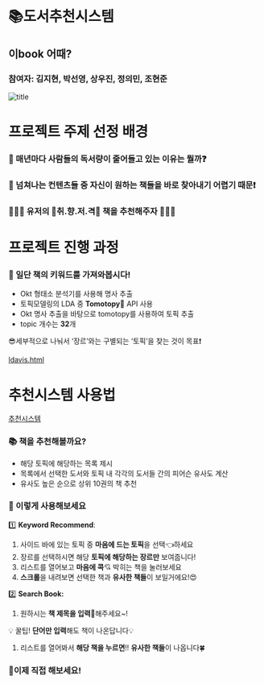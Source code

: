 # 📚도서추천시스템
## 이book 어때?
### 참여자: 김지현, 박선영, 상우진, 정의민, 조현준 
![title](https://user-images.githubusercontent.com/114058969/210463398-a2aa403d-abf8-41d7-aef9-fce446d52494.png)

# 프로젝트 주제 선정 배경 
### 🧐  매년마다 사람들의 독서량이 줄어들고 있는 이유는 뭘까❓

### 🥱 넘쳐나는 컨텐츠들 중 자신이 원하는 책들을 바로 찾아내기 어렵기 때문❗

### 👨🏻‍💻 유저의 🌟취.향.저.격🌟 책을 추천해주자 👩🏻‍💻

# 프로젝트 진행 과정

### 📖 일단 책의 키워드를 가져와봅시다!


- Okt 형태소 분석기를 사용해 명사 추출
- 토픽모델링의 LDA 중 **Tomotopy**🍅 API 사용
- Okt 명사 추출을 바탕으로 tomotopy를 사용하여 토픽 추출
- topic 개수는 **32**개

😎세부적으로 나눠서 ‘장르’와는 구별되는 ‘토픽’을 찾는 것이 목표❗

[ldavis.html](https://s3-us-west-2.amazonaws.com/secure.notion-static.com/cd8249d0-8c17-45f0-a1e8-aa4dac03531d/ldavis.html)

# 추천시스템 사용법
[추천시스템](https://chohj118-book-recommend-intro-rt5lz9.streamlit.app/)

### 📚 책을 추천해볼까요?

- 해당 토픽에 해당하는 목록 제시
- 목록에서 선택한 도서와 토픽 내 각각의 도서들 간의 피어슨 유사도 계산
- 유사도 높은 순으로 상위 10권의 책 추천

### 📔 이렇게 사용해보세요

1️⃣ **Keyword Recommend**: 

1. 사이드 바에 있는 토픽 중 **마음에 드는 토픽**을 선택👈하세요
2. 장르를 선택하시면 해당 **토픽에 해당하는 장르만** 보여줍니다!
3. 리스트를 열어보고 **마음에 콕**💘 박히는 책을 눌러보세요
4. **스크롤**을 내려보면 선택한 책과 **유사한 책들**이 보일거에요!😍 

2️⃣ **Search Book:**

1. 원하시는 **책 제목을 입력**🔎해주세요~!

💡 꿀팁! **단어만 입력**해도 책이 나온답니다💡

1. 리스트를 열어봐서 **해당 책을 누르면**!! **유사한 책들**이 나옵니다🍀

### 🎇이제 직접 해보세요!
